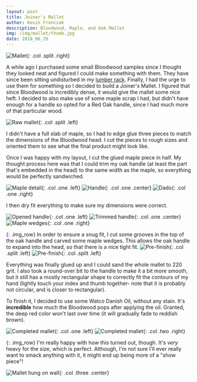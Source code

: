 ```yaml
---
layout: post
title: Joiner's Mallet
author: Kevin Fronczak
description: Bloodwood, Maple, and Oak Mallet
img: /img/mallet/thumb.jpg
date: 2018_06_26
---
```


![Mallet](/img/mallet/finish_profile.jpg "Mallet"){: .col .split .right}

A while ago I purchased some small Bloodwood samples since I thought they looked neat and figured I could make something with them.  They have since been sitting undisturbed in my [lumber rack](/shopbuilds/lumber_cart).  Finally, I had the urge to use them for something so I decided to build a Joiner's Mallet.  I figured that since Bloodwood is incredibly dense, it would give the mallet some nice heft.  I decided to also make use of some maple scrap I had, but didn't have enough for a handle so opted for a Red Oak handle, since I had much more of that particular wood.

![Raw mallet](/img/mallet/raw.jpg "Mallet pre-assembly"){: .col .split .left}

I didn't have a full slab of maple, so I had to edge glue three pieces to match the dimensions of the Bloodwood head. I cut the pieces to rough sizes and oriented them to see what the final product might look like.

Once I was happy with my layout, I cut the glued maple piece in half.  My thought process here was that I could trim my oak handle (at least the part that's embedded in the head) to the same width as the maple, so everything would be perfectly sandwiched.

![Maple detail](/img/mallet/trim_maple.jpg "Trimmed maple"){: .col .one .left}
![Handle](/img/mallet/handle_raw.jpg "Oak handle"){: .col .one .center}
![Dado](/img/mallet/dado.jpg "Handle dado"){: .col .one .right}

I then dry fit everything to make sure my dimensions were correct.

![Opened handle](/img/mallet/dry_open_handle.jpg "Handle dry fit"){: .col .one .left}
![Trimmed handle](/img/mallet/dry_trimmed_handle.jpg "Trimmed handle"){: .col .one .center}
![Maple wedges](/img/mallet/maple_wedges.jpg "Maple wedges"){: .col .one .right}

{: .img_row}
In order to ensure a snug fit, I cut some grooves in the top of the oak handle and carved some maple wedges.  This allows the oak handle to expand into the head, so that there is a nice tight fit.
![Pre-finish](/img/mallet/pre_finish.jpg "Pre-finished mallet"){: .col .split .left}
![Pre-finish](/img/mallet/pre_finish_2.jpg "Pre-finished mallet"){: .col .split .left}

Everything was finally glued up and I could sand the whole mallet to 220 grit.  I also took a round-over bit to the handle to make it a bit more smooth, but it still has a mostly rectangular shape to correctly fit the contours of my hand (lightly touch your index and thumb together- note that it is probably not circular, and is closer to rectangular).

To finish it, I decided to use some Watco Danish Oil, without any stain.  It's **incredible** how much the Bloodwood pops after applying the oil.  Granted, the deep red color won't last over time (it will gradually fade to reddish brown).  

![Completed mallet](/img/mallet/finish_vert.jpg "Completed mallet (vertical)"){: .col .one .left}
![Completed mallet](/img/mallet/finish_profile.jpg "Completed mallet (profile)"){: .col .two .right}

{: .img_row}
I'm really happy with how this turned out, though.  It's *very* heavy for the size, which is perfect. Although, I'm not sure I'll ever really want to smack anything with it, it might end up being more of a "show piece"!

![Mallet hung on wall](/img/mallet/on_wall.jpg "Mallet on wall"){: .col .three .center}
